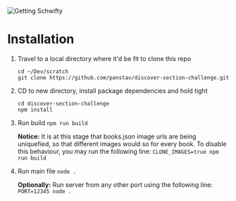 ![Getting Schwifty](http://i.imgur.com/NcVGxBY.gif)

# Installation

1.  Travel to a local directory where it'd be fit to clone this repo

		cd ~/Dev/scratch
		git clone https://github.com/panstav/discover-section-challenge.git

2.  CD to new directory, install package dependencies and hold tight

		cd discover-section-challenge
		npm install

3.  Run build `npm run build`
	
	**Notice:** It is at this stage that books.json image urls are being uniquefied, so that different images would so for every book. To disable this behaviour, you may run the following line: `CLONE_IMAGES=true npm run build`
	
4.  Run main file `node .`
		
	**Optionally:** Run server from any other port using the following line: `PORT=12345 node .`